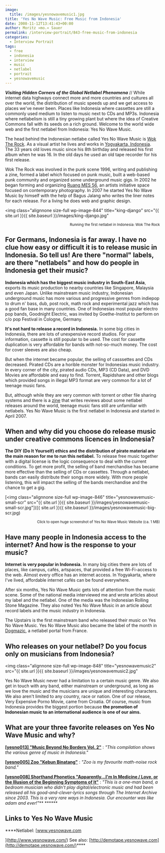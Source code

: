 ```yaml
---
image:
  title: /images/yesnowavemusic1.jpg
title: 'Yes No Wave Music: Free Music from Indonesia'
date: 2008-11-12T13:41:43+00:00
author: Moritz »mo.« Sauer
permalink: /interview-portrait/843-free-music-from-indonesia
categories:
  - Interview Portrait
tags:
  - free
  - indonesia
  - interview
  - music
  - netlabel
  - portrait
  - yesnowavemusic
---
```

***Visiting Hidden Corners of the Global Netlabel Phenomena*** // While internet data highways connect more and more countries and cultures all over the world, the distribution of music speeds up and we get access to places we've never been. Places like Indonesia where cassettes are still a commonly used medium to listen to music next to CDs and MP3s. Indonesia where netlabelism is still a tiny growing plant but where the idea of Creative Commons fall with its seeds on a rich ground. Welcome to the world wide web and the first netlabel from Indonesia: Yes No Wave Music.<!--more-->

<!--adsense-->

The head behind the Indonesian netlabe called Yes No Wave Music is <a href="http://woktherock.mes56.com" target="_blank">Wok The Rock</a>. As a visual artist he lives and works in <a href="http://maps.google.de/maps?f=q&hl=de&geocode=&q=Yogyakarta,+Indonesia&ie=UTF8&ll=-7.798079,110.390625&spn=60.664622,89.648438&z=4&iwloc=addr" target="_blank">Yogyakarta, Indonesia</a>. The 33 years old loves music since his 8th birthday and released his first album when he was 16. In the old days he used an old tape recorder for his first release.

Wok The Rock was involved in the punk scene 1996, writing and publishing a zine, formed a label which focused on punk music, built a web-based punk community and organized some underground music gigs. In 2002 he began forming and organizing [Ruang MES 56](http://www.mes56.com/), an artists initiative space focused on contemporary photography. In 2007 he started Yes No Wave Music by himself with the help of Bagus Jalang who writes the liner notes for each release. For a living he does web and graphic design.

<img class="alignnone size-full wp-image-844" title="king-django" src="{{ site.url }}{{ site.baseurl }}/images/king-django.jpg"

<p style="text-align: right;">
  <small>Running the first netlabel in Indonesia: Wok The Rock</small>
</p>

<h2 style="border: 0;">
  For Germans, Indonesia is far away. I have no clue how easy or difficult it is to release music in Indonesia. So tell us! Are there "normal" labels, are there "netlabels" and how do people in Indonesia get their music?
</h2>

**Indonesia which has the biggest music industry in South-East Asia**, exports its music production to nearby countries like Singapore, Malaysia and even Japan. Unlike mainstream music industry, Indonesian underground music has more various and progressive genres from indiepop to drum n' bass, dub, post rock, math rock and experimental jazz which has a good fan base in many countries. One of Indonesias most popular electro pop bands, Goodnight Electric, was invited by Goethe-Institut to perform on c/o pop Festival in Cologne, Germany.

**It's not hard to release a record in Indonesia.** In some big cities in Indonesia, there are lots of unexpensive record studios. For your information, cassette is still popular to be used. The cost for cassette duplication is very affordable for bands with not-so-much money. The cost for cover sleeves are also cheap.

But when the internet became popular, the selling of casssettes and CDs decreased. Pirated CDs are a horible monster for Indonesias music industry. In every corner of the city, pirated audio CDs, MP3 (CD Data), and DVD Movies are affordable and easy to find. Torrent, Rapidshare and other blogs which provided songs in illegal MP3 format are very common for a lot of teenage music fans.

But, although while they are very common with torrent or other file sharing systems and there is a [zine](http://wastedrockers.com/) that writes reviews about some netlabel releases around the world, teenage music fans still are unfamiliar with netlabels. Yes No Wave Music is the first netlabel in Indonesia and started in April 2007.

<h2 style="border: 0;">
  When and why did you choose do release music under creative commons licences in Indonesia?
</h2>

**The DIY (Do It Yourself) ethics and the distribution of pirate material are the main reason for me to run this netlabel.** To release free music together with a digital license is the logic consequence to deal with the current conditions. To get more profit, the selling of band merchandise has became more effective than the selling of CDs or cassettes. Through a netlabel, bands can easily distribute their songs more widely. With more people listening, this will impact the selling of the bands merchandise and the chance to get a gig.
  
<!--nextpage-->

[<img class="alignnone size-full wp-image-846" title="yesnowavemusic-small-scr" src="{{ site.url }}{{ site.baseurl }}/images/yesnowavemusic-small-scr.jpg"]({{ site.url }}{{ site.baseurl }}/images/yesnowavemusic-big-scr.jpg)

<p style="text-align: right;">
  <small>Click to open huge screenshot of Yes No Wave Music Website (ca. 1 MB)</small>
</p>

<h2 style="border: 0;">
  Have many people in Indonesia access to the internet? And how is the response to your music?
</h2>

**Internet is very popular in Indonesia.** In many big cities there are lots of places, like campus, cafés, artspaces, that provided a free Wi-Fi-access to the web. Almost every office has an internet access. In Yogyakarta, where I've lived, affordable internet cafés can be found everywhere.

After six months, Yes No Wave Music gets lots of attention from the music scene. Some of the national media interviewed me and wrote articles about my label and the netlabel. One of the media was the Indonesian Rolling Stone Magazine. They also noted Yes No Wave Music in an article about record labels and the music industry in Indonesia.

The Upstairs is the first mainstream band who released their music on Yes No Wave Music. Yes No Wave Music also became the label of the month in [Dogmazic](http://www.dogmazic.net/), a netlabel portal from France.

<h2 style="border: 0;">
  Who releases on your netlabel? Do you focus only on musicians from Indonesia?
</h2>

<img class="alignnone size-full wp-image-848" title="yesnowavemusic2" src="{{ site.url }}{{ site.baseurl }}/images/yesnowavemusic2.jpg"

Yes No Wave Music never had a limitation to a certain music genre. We also get in touch with any band, either mainstream or underground, as long as we love the music and the musicians are unique and interesting characters. We also aren't limited to any country, race or nation. One of our release, Very Expensive Porno Movie, came from Croatia. Of course, music from Indonesia provides the biggest portion because **the promotion of Indonesian music to an international audience is one of our aims.**

<h2 style="border: 0;">
  <strong>What are your three favorite releases on Yes No Wave Music and why?</strong>
</h2>

****<a href="http://yesnowave.com/albums/yesno013.htm" target="_blank">[yesno013] "Music Beyond No Borders Vol. 2"</a>**** 
:   _"This compilation shows the various genre of music in Indonesia."_ 

****<a href="http://yesnowave.com/albums/yesno005.htm" target="_blank">[yesno005] Zoo "Kebun Binatang"</a>**** 
:   _"Zoo is my favourite math-noise rock band."_ 

****<a href="http://yesnowave.com/albums/yesno008.htm" target="_blank">[yesno008] Shorthand Phonetics "Apparently...I'm In Medicine / Love, or the Illusion of the Beginning Symptoms of It"</a>**** 
:   _"This is a one-man band, a bedroom musician who didn't play digital/electronic music and had been released all his good-and-clever-lyrics songs through The Internet Archive since 2003. This is a very rare ways in Indonesia. Our encounter was like adam and ever!"_** ****** 

<h2 style="border: 0;">
  <strong>Links to Yes No Wave Music<a href="http://woktherock.mes56.com/"></a></strong>
</h2>

****Netlabel: [www.yesnowave.com
  
](http://www.yesnowave.com/) See also: [http://demotape.yesnowave.com](http://demotape.yesnowave.com/)****